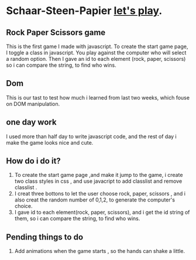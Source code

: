 # Schaar-Steen-Papier [let's play](https://jasmine8711.github.io/Schaar-Steen-Papier/).

## Rock Paper Scissors game

This is the first game I made with javascript. To create the start game page, I toggle a class in javascript. You play against the computer who will select a random option. Then I gave an id to each element (rock, paper, scissors) so i can compare the string, to find who wins.

## Dom 
This is our tast to test how much i learned from last two weeks, which fouse on DOM manipulation.

## one day work
I used more than half day to write javascript code, and the rest of day i make the game looks nice and cute.

## How do i do it?

1. To create the start game page ,and make it jump to the game, i create two class styles in css , and use javacript to add classlist and remove classlist .
1. I creat three bottons to let the user choose rock, paper, scissors , and i also creat the random number of 0,1,2, to generate the computer's choice.
1. I gave id to each element(rock, paper, scissors), and i get the id string of them, so i can compare the string, to find who wins.

## Pending things to do

1. Add animations when the game starts , so the hands can shake a little.
